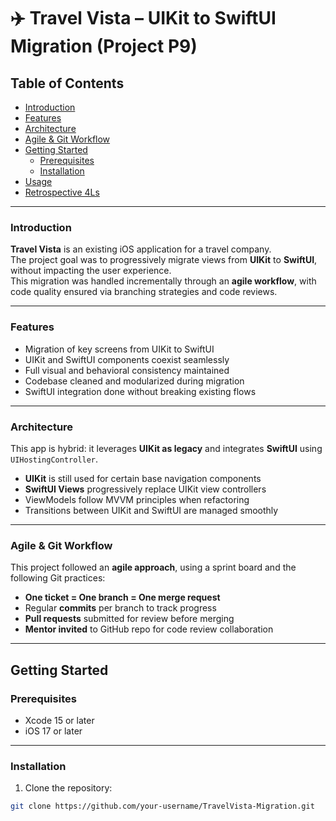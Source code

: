 # ✈️ Travel Vista – UIKit to SwiftUI Migration (Project P9)

## Table of Contents

- [Introduction](#introduction)
- [Features](#features)
- [Architecture](#architecture)
- [Agile & Git Workflow](#agile--git-workflow)
- [Getting Started](#getting-started)
  - [Prerequisites](#prerequisites)
  - [Installation](#installation)
- [Usage](#usage)
- [Retrospective 4Ls](#retrospective-4ls)

---

### Introduction

**Travel Vista** is an existing iOS application for a travel company.  
The project goal was to progressively migrate views from **UIKit** to **SwiftUI**, without impacting the user experience.  
This migration was handled incrementally through an **agile workflow**, with code quality ensured via branching strategies and code reviews.

---

### Features

- Migration of key screens from UIKit to SwiftUI
- UIKit and SwiftUI components coexist seamlessly
- Full visual and behavioral consistency maintained
- Codebase cleaned and modularized during migration
- SwiftUI integration done without breaking existing flows

---

### Architecture

This app is hybrid: it leverages **UIKit as legacy** and integrates **SwiftUI** using `UIHostingController`.

- **UIKit** is still used for certain base navigation components
- **SwiftUI Views** progressively replace UIKit view controllers
- ViewModels follow MVVM principles when refactoring
- Transitions between UIKit and SwiftUI are managed smoothly

---

### Agile & Git Workflow

This project followed an **agile approach**, using a sprint board and the following Git practices:

- **One ticket = One branch = One merge request**
- Regular **commits** per branch to track progress
- **Pull requests** submitted for review before merging
- **Mentor invited** to GitHub repo for code review collaboration

---

## Getting Started

### Prerequisites

- Xcode 15 or later
- iOS 17 or later

---

### Installation

1. Clone the repository:
```bash
git clone https://github.com/your-username/TravelVista-Migration.git
